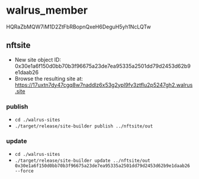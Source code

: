 # walrus_member 
HQRaZbMQW7iM1D2ZtFbRBopnQxeH6DeguH5yh1NcLQTw

## nftsite
+ New site object ID: 0x30e1a6f150d0bb70b3f96675a23de7ea95335a2501dd79d2453d62b9e1daab26
+ Browse the resulting site at: https://17uxtn7dy47cgq8w7naddlz6x53g2ypl9fv3ztflu2p5247gh2.walrus.site

### publish
+ ```cd ./walrus-sites```
+ ```./target/release/site-builder publish ../nftsite/out```

### update
+ ```cd ./walrus-sites```
+ ```./target/release/site-builder update ../nftsite/out 0x30e1a6f150d0bb70b3f96675a23de7ea95335a2501dd79d2453d62b9e1daab26 --force```